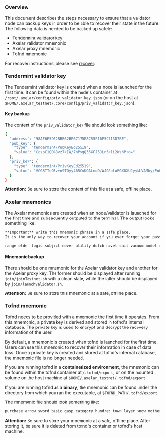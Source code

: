 ### Overview

This document describes the steps necessary to ensure that a validator node can backup keys in order to be able to recover their state in the future. The following data is needed to be backed up safely:

* Tendermint validator key
* Axelar validator mnemonic
* Axelar proxy mnemonic
* Tofnd mnemonic

For recover instructions, please see [recover](./validator_recover.md).

### Tendermint validator key

The Tendermint validator key is created when a node is launched for the first time.
It can be found within the node's container at `/root/.axelar/config/priv_validator_key.json` (or on the host at `$HOME/.axelar_testnet/.core/config/priv_validator_key.json`).

#### Key backup

The content of the `priv_validator_key` file should look something like:

```bash
{
  "address": "98AF6E5D52BBB62BE6717DE8C55F16F5C013D7BE",
  "pub_key": {
    "type": "tendermint/PubKeyEd25519",
    "value": "CcspC1QDG8vz7kIW/7nPvqQ35XFJ5JLn5+li2WshP+o="
  },
  "priv_key": {
    "type": "tendermint/PrivKeyEd25519",
    "value": "VCG8TTeOSv+n9TOyy465CnUQALnoD/WJG9bloPGX0XUJyykLVAMby/PuQhb/uc++pDflcUnkkufn6WLZayE/6g=="
  }
}
```

**Attention:** Be sure to store the content of this file at a safe, offline place.

### Axelar mnemonics

The Axelar mnemonics are created when an node/validator is launched for the first time and subsequently outputed to the terminal.
The output looks something like:

```bash
**Important** write this mnemonic phrase in a safe place.
It is the only way to recover your account if you ever forget your password.

range elder logic subject never utility dutch novel sail vacuum model robust coin upper egg trophy track chimney garlic random fury laundry kiss sight
```

#### Mnemonic backup

There should be one mnemonic for the Axelar validator key and another for the Axelar proxy key.
The former should be displayed after running `join/joinTestnet.sh` with a clean slate, while the latter should be displayed by `join/launchValidator.sh`.

**Attention:** Be sure to store this mnemonic at a safe, offline place.

### Tofnd mnemonic

Tofnd needs to be provided with a mnemonic the first time it operates. From this mnemonic, a private key is derived and stored in tofnd's internal database. The private key is used to encrypt and decrypt the recovery information of the user.

By default, a mnemonic is created when tofnd is launched for the first time. Users can use this mnenonic to recover their information in case of data loss. Once a private key is created and stored at tofnd's internal database, the mnemonic file is no longer needed.

If you are running tofnd in a **containerized environment**, the mnemonic can be found within the tofnd container at `/.tofnd/export`, or on the mounted volume on the host machine at `$HOME/.axelar_testnet/.tofnd/export`.

If you are running tofnd as a **binary**, the mnemonic can be found under the directory from which you ran the executable, at `$TOFND_PATH/.tofnd/export`.

The mnemonic file should look something like:
```bash
purchase arrow sword basic gasp category hundred town layer snow mother roast digital fragile repeat monitor wrong combine awful nature damage rib skull chalk
```

**Attention:** Be sure to store your mnemonic at a safe, offline place. After storing it, be sure it is deleted from tofnd's container or tofnd's host machine.